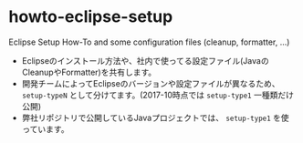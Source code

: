 # howto-eclipse-setup

Eclipse Setup How-To and some configuration files (cleanup, formatter, ...)

- Eclipseのインストール方法や、社内で使ってる設定ファイル(JavaのCleanupやFormatter)を共有します。
- 開発チームによってEclipseのバージョンや設定ファイルが異なるため、 `setup-typeN` として分けてます。(2017-10時点では `setup-type1` 一種類だけ公開)
- 弊社リポジトリで公開しているJavaプロジェクトでは、 `setup-type1` を使っています。

